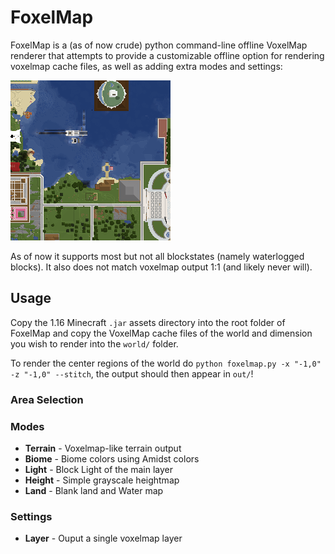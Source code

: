 # FoxelMap

FoxelMap is a (as of now crude) python command-line offline VoxelMap renderer that attempts to provide a customizable offline option for rendering voxelmap cache files, as well as adding extra modes and settings:

![example](debug_render_tile.png)

As of now it supports most but not all blockstates (namely waterlogged blocks). It also does not match voxelmap output 1:1 (and likely never will).

## Usage

Copy the 1.16 Minecraft `.jar` assets directory into the root folder of FoxelMap and copy the VoxelMap cache files of the world and dimension you wish to render into the `world/` folder.

To render the center regions of the world do `python foxelmap.py -x "-1,0" -z "-1,0" --stitch`, the output should then appear in `out/`!

### Area Selection



### Modes
* **Terrain** - Voxelmap-like terrain output
* **Biome** - Biome colors using Amidst colors
* **Light** - Block Light of the main layer
* **Height** - Simple grayscale heightmap
* **Land** - Blank land and Water map

### Settings
* **Layer** - Ouput a single voxelmap layer
